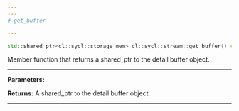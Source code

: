 ```yaml
---
---
# get_buffer

---
```


```cpp
std::shared_ptr<cl::sycl::storage_mem> cl::sycl::stream::get_buffer() const
```


Member function that returns a shared_ptr to the detail buffer object. 


---
**Parameters:**

**Returns:** A shared_ptr to the detail buffer object. 

---
